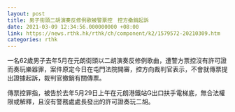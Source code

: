 ```yaml
---
layout: post
title: 男子街頭二胡演奏反修例歌被警票控　控方撤銷起訴
date: 2021-03-09 12:34:56.000000000 +08:00
link: https://news.rthk.hk/rthk/ch/component/k2/1579572-20210309.htm
categories: rthk
---
```


一名62歲男子去年5月在元朗街頭以二胡演奏反修例歌曲，遭警方票控沒有許可證而奏玩樂器罪，案件原定今日在屯門法院開審，控方向裁判官表示，不會就傳票提出證據起訴，裁判官撤銷有關傳票。

傳票控罪指，被告於去年5月29日上午在元朗港鐵站G出口扶手電梯底，無合法權限或解釋，且沒有警務處處長發出的許可證奏玩二胡。

